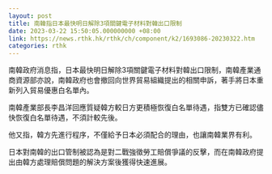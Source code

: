 ```yaml
---
layout: post
title: 南韓指日本最快明日解除3項關鍵電子材料對韓出口限制
date: 2023-03-22 15:50:05.000000000 +08:00
link: https://news.rthk.hk/rthk/ch/component/k2/1693086-20230322.htm
categories: rthk
---
```


南韓政府消息指，日本最快明日解除3項關鍵電子材料對韓出口限制，南韓產業通商資源部亦說，南韓政府也會撤回向世界貿易組織提出的相關申訴，著手將日本重新列入貿易優惠白名單內。

南韓產業部長李昌洋回應質疑韓方較日方更積極恢復白名單待遇，指雙方已確認儘快恢復白名單待遇，不須計較先後。

他又指，韓方先進行程序，不僅給予日本必須配合的理由，也讓南韓業界有利。

日本對南韓的出口管制被認為是對二戰強徵勞工賠償爭議的反擊，而在南韓政府提出由韓方處理賠償問題的解決方案後獲得快速進展。
